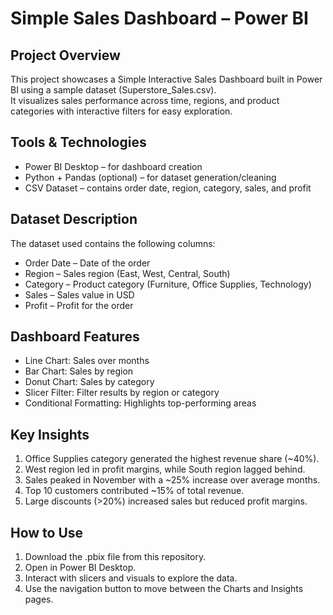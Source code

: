 # Simple Sales Dashboard – Power BI

##  Project Overview
This project showcases a Simple Interactive Sales Dashboard built in Power BI using a sample dataset (Superstore_Sales.csv).  
It visualizes sales performance across time, regions, and product categories with interactive filters for easy exploration.

##  Tools & Technologies
- Power BI Desktop – for dashboard creation
- Python + Pandas (optional) – for dataset generation/cleaning
- CSV Dataset – contains order date, region, category, sales, and profit

## Dataset Description
The dataset used contains the following columns:
- Order Date – Date of the order
- Region – Sales region (East, West, Central, South)
- Category – Product category (Furniture, Office Supplies, Technology)
- Sales – Sales value in USD
- Profit – Profit for the order

## Dashboard Features
- Line Chart: Sales over months  
- Bar Chart: Sales by region  
- Donut Chart: Sales by category  
- Slicer Filter: Filter results by region or category  
- Conditional Formatting: Highlights top-performing areas

## Key Insights
1. Office Supplies category generated the highest revenue share (~40%).
2. West region led in profit margins, while South region lagged behind.
3. Sales peaked in November with a ~25% increase over average months.
4. Top 10 customers contributed ~15% of total revenue.
5. Large discounts (>20%) increased sales but reduced profit margins.

## How to Use
1. Download the .pbix file from this repository.
2. Open in Power BI Desktop.
3. Interact with slicers and visuals to explore the data.
4. Use the navigation button to move between the Charts and Insights pages.

